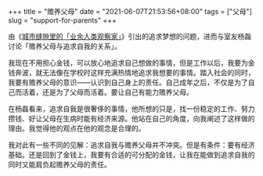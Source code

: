 +++
title = "赡养父母"
date = "2021-06-07T21:53:56+08:00"
tags = ["父母"]
slug = "support-for-parents"
+++

由《[城市缝隙里的「业余人类观察家」](https://mp.weixin.qq.com/s/f8fO-DF6xqONghG5_xbGsA)》引出的追求梦想的问题，进而与室友杨磊讨论「赡养父母与追求自我的关系」。

我现在不用担心金钱，可以放心地追求自己想做的事情，但是工作以后，我要为金钱奔波，就无法像在学校时这样充满热情地追求我想要的事情。踏入社会的同时，我要有赡养父母的意识——认识到自己身上的责任。自己成年之后，不仅是为了自己而活着，还是为了父母而活着。要让自己有能力赡养父母。

在杨磊看来，追求自我是很奢侈的事情，他所想的只是，找一份稳定的工作、努力攒钱、好让父母在生病时能有经济来源。他站在自己的角度，向我阐述了这样做的理由。我觉得他的观点在他的观念是合理的。

我对此有一些不同的见解：追求自我与赡养父母并不冲突。但是有条件：要有经济基础。还是回到了金钱上，我要有合适的可分配的金钱，让我在能做到追求自我的同时又能肩负起赡养父母的责任。

